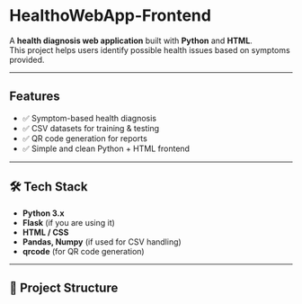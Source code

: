 #  HealthoWebApp-Frontend

A **health diagnosis web application** built with **Python** and **HTML**.  
This project helps users identify possible health issues based on symptoms provided.

---

##  Features
- ✅ Symptom-based health diagnosis  
- ✅ CSV datasets for training & testing  
- ✅ QR code generation for reports  
- ✅ Simple and clean Python + HTML frontend  

---

## 🛠️ Tech Stack
- **Python 3.x**
- **Flask** (if you are using it)
- **HTML / CSS**
- **Pandas, Numpy** (if used for CSV handling)
- **qrcode** (for QR code generation)

---

## 📂 Project Structure
